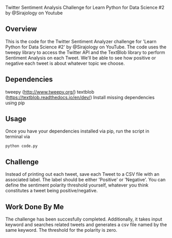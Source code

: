 Twitter Sentiment Analysis Challenge for Learn Python for Data Science #2 by @Sirajology on Youtube

## Overview 

This is the code for the Twitter Sentiment Analyzer challenge for 'Learn Python for Data Science #2' by @Sirajology on YouTube. The code uses the tweepy library to access the Twitter API and the TextBlob library to perform Sentiment Analysis on each Tweet. We'll be able to see how positive or negative each tweet is about whatever topic we choose.

## Dependencies

tweepy (http://www.tweepy.org/)
textblob (https://textblob.readthedocs.io/en/dev/)
Install missing dependencies using pip

## Usage

Once you have your dependencies installed via pip, run the script in terminal via

`python code.py`
## Challenge

Instead of printing out each tweet, save each Tweet to a CSV file with an associated label. The label should be either 'Positive' or 'Negative'. You can define the sentiment polarity threshold yourself, whatever you think constitutes a tweet being positive/negative.

## Work Done By Me

The challenge has been succesfully completed. Additionally, it takes input keyword and searches related tweets and generates a csv file named by the same keyword. The threshold for the polarity is zero.
